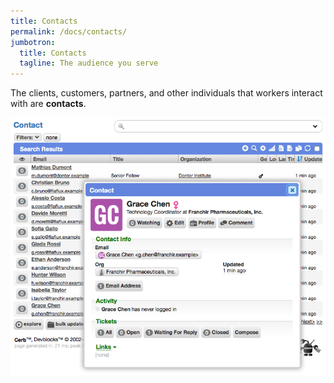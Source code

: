 ```yaml
---
title: Contacts
permalink: /docs/contacts/
jumbotron:
  title: Contacts
  tagline: The audience you serve
---
```


The clients, customers, partners, and other individuals that workers interact with are **contacts**.

<div class="cerb-screenshot">
<img src="/assets/images/docs/using-cerb/contacts/contacts.png" class="screenshot">
</div>
